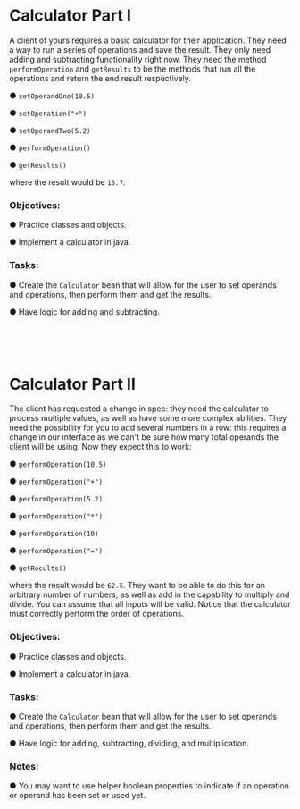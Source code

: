 <div class="module_description active_lesson_with_video ">
									
<h1 id="calculator-part-i">Calculator Part I</h1>
<p>A client of yours requires a basic calculator for their application. They need a way to run a series of operations and save the result. They only need adding and subtracting functionality right now. They need the method <code>performOperation</code> and <code>getResults</code>&nbsp;to be the methods that run all the operations and return the end result respectively.</p>
<p>● <code>setOperandOne(10.5)</code></p>
<p>● <code>setOperation("+")</code></p>
<p>● <code>setOperandTwo(5.2)</code></p>
<p>● <code>performOperation()</code></p>
<p>● <code>getResults()</code></p>
<p>where the result would be <code>15.7</code>.</p>
<h3 id="topics">Objectives:</h3>
<p>● Practice classes and objects.</p>
<p>● Implement a calculator in java.<br></p>
<h3 id="tasks">Tasks:</h3>
<p>● Create the <code>Calculator</code> bean that will allow for the user to set operands and operations, then perform them and get the results.</p>
<p>● Have logic for adding and subtracting.</p>

</div>
<br>
<br>
<br>
<div class="module_description active_lesson_with_video ">
									
            
<h1 id="calculator-part-ii-optional">Calculator Part II</h1>
<p>The client has requested a change in spec: they need the calculator to process multiple values, as well as have some more complex abilities. They need the possibility for you to add several numbers in a row: this requires a change in our interface as we can't be sure how many total operands the client will be using. Now they expect this to work:</p>
<p>● <code>performOperation(10.5)</code></p>
<p>● <code>performOperation("+")</code></p>
<p>● <code>performOperation(5.2)</code></p>
<p>● <code>performOperation("*")</code></p>
<p>● <code>performOperation(10)</code></p>
<p>● <code>performOperation("=")</code></p>
<p>● <code>getResults()</code></p>
<p>where the result would be <code>62.5</code>. They want to be able to do this for an arbitrary number of numbers, as well as add in the capability to multiply and divide. You can assume that all inputs will be valid. Notice that the calculator must correctly perform the order of operations.</p>
<h3 id="topics">Objectives:</h3>
<p>● Practice classes and objects.</p>
<p>● Implement a calculator in java.</p>
<h3 id="tasks">Tasks:</h3>
<p>● Create the <code>Calculator</code> bean that will allow for the user to set operands and operations, then perform them and get the results.</p>
<p>● Have logic for adding, subtracting, dividing, and multiplication.</p>
<h3 id="notes">Notes:</h3>
<p>● You may want to use helper boolean properties to indicate if an operation or operand has been set or used yet.</p>
        
</div>

